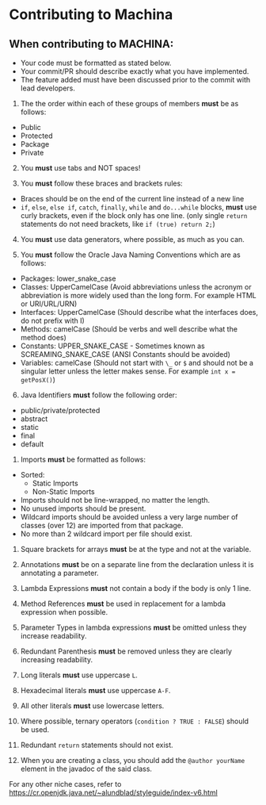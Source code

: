 # Contributing to Machina

## When contributing to MACHINA:
- Your code must be formatted as stated below.
- Your commit/PR should describe exactly what you have implemented.
- The feature added must have been discussed prior to the commit with lead developers.


1. The the order within each of these groups of members **must** be as follows:
- Public
- Protected
- Package
- Private

2. You **must** use tabs and NOT spaces!

3. You **must** follow these braces and brackets rules:
- Braces should be on the end of the current line instead of a new line
- `if`, `else`, `else if`,  `catch`, `finally`, `while` and `do...while` blocks, **must** use curly brackets, even if the block only has one line. (only single `return` statements do not need brackets, like `if (true) return 2;`)

4. You **must** use data generators, where possible, as much as you can.

5.  You **must** follow the Oracle Java Naming Conventions which are as follows:
- Packages: lower_snake_case
- Classes: UpperCamelCase (Avoid abbreviations unless the acronym or abbreviation is more widely used than the long form. For example HTML or URI/URL/URN)
- Interfaces: UpperCamelCase (Should describe what the interfaces does, do not prefix with I)
- Methods: camelCase (Should be verbs and well describe what the method does)
- Constants: UPPER_SNAKE_CASE - Sometimes known as SCREAMING_SNAKE_CASE (ANSI Constants should be avoided)
- Variables: camelCase (Should not start with `\_` or `$` and should not be a singular letter unless the letter makes sense. For example `int x = getPosX()`)

6. Java Identifiers **must** follow the following order:
- public/private/protected
- abstract
- static
- final
- default

1.  Imports **must** be formatted as follows:
- Sorted:
  - Static Imports
  - Non-Static Imports
- Imports should not be line-wrapped, no matter the length.
- No unused imports should be present.
- Wildcard imports should be avoided unless a very large number of classes (over 12) are imported from that package.
- No more than 2 wildcard import per file should exist.

1.  Square brackets for arrays **must** be at the type and not at the variable.
2.  Annotations **must** be on a separate line from the declaration unless it is annotating a parameter.
3.   Lambda Expressions **must** not contain a body if the body is only 1 line.
4.   Method References **must** be used in replacement for a lambda expression when possible.
5.   Parameter Types in lambda expressions **must** be omitted unless they increase readability.
6.   Redundant Parenthesis **must** be removed unless they are clearly increasing readability.
7.   Long literals **must** use uppercase `L`.
8.   Hexadecimal literals **must** use uppercase `A-F`.
9.   All other literals **must** use lowercase letters.

10. Where possible, ternary operators (`condition ? TRUE : FALSE`) should be used.
11. Redundant `return` statements should not exist.
12. When you are creating a class, you should add the `@author yourName` element in the javadoc of the said class.

For any other niche cases, refer to https://cr.openjdk.java.net/~alundblad/styleguide/index-v6.html
